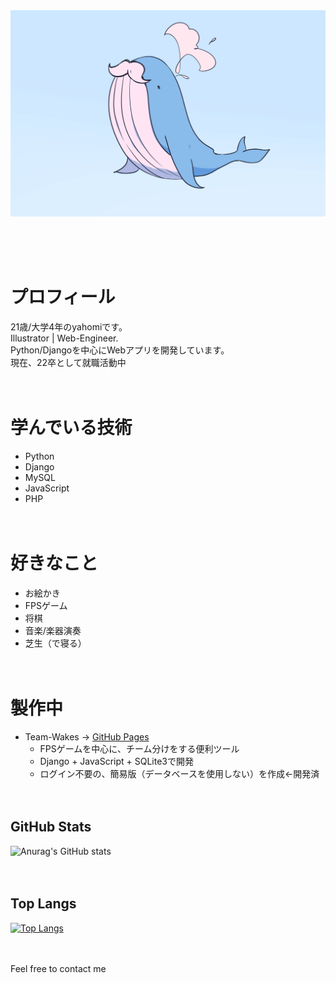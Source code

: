<img src="kujira-hige.png">
</img>

<br><br><br>

# プロフィール
21歳/大学4年のyahomiです。<br>
Illustrator | Web-Engineer.<br>
Python/Djangoを中心にWebアプリを開発しています。<br>
現在、22卒として就職活動中
<br><br><br>

# 学んでいる技術
- Python
- Django
- MySQL
- JavaScript
- PHP
<br><br><br>

# 好きなこと
- お絵かき
- FPSゲーム
- 将棋
- 音楽/楽器演奏
- 芝生（で寝る）
<br><br><br>

# 製作中
- Team-Wakes → [GitHub Pages](https://github.com/yahomi-jp/team-wake)
    - FPSゲームを中心に、チーム分けをする便利ツール
    - Django + JavaScript + SQLite3で開発
    - ログイン不要の、簡易版（データベースを使用しない）を作成←開発済
<br><br><br>

## GitHub Stats
![Anurag's GitHub stats](https://github-readme-stats.vercel.app/api?username=yahomi-jp&show_icons=true&theme=dracula)
<br><br><br>

## Top Langs 
[![Top Langs](https://github-readme-stats.vercel.app/api/top-langs/?username=yahomi-jp&layout=compact&theme=dracula)](https://github.com/anuraghazra/github-readme-stats)
<br><br><br>

Feel free to contact me

